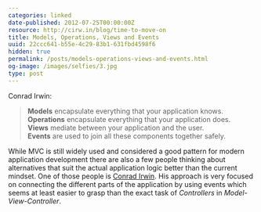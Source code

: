 ```yaml
---
categories: linked
date-published: 2012-07-25T00:00:00Z
resource: http://cirw.in/blog/time-to-move-on
title: Models, Operations, Views and Events
uuid: 22ccc641-b55e-4c29-83b1-631fbd4598f6
hidden: true
permalink: /posts/models-operations-views-and-events.html
og-image: /images/selfies/3.jpg
type: post
---
```

Conrad Irwin:

> **Models** encapsulate everything that your application knows.<br>
> **Operations** encapsulate everything that your application does.<br>
> **Views** mediate between your application and the user.<br>
> **Events** are used to join all these components together safely.<br>

While MVC is still widely used and considered a good pattern for modern application
development there are also a few people thinking about alternatives that suit the actual
application logic better than the current mindset.
One of those people is [Conrad Irwin](http://cirw.in). His approach is very focused on
connecting the different parts of the application by using events which seems at least easier to
grasp than the exact task of *Controllers* in *Model-View-Controller*.
